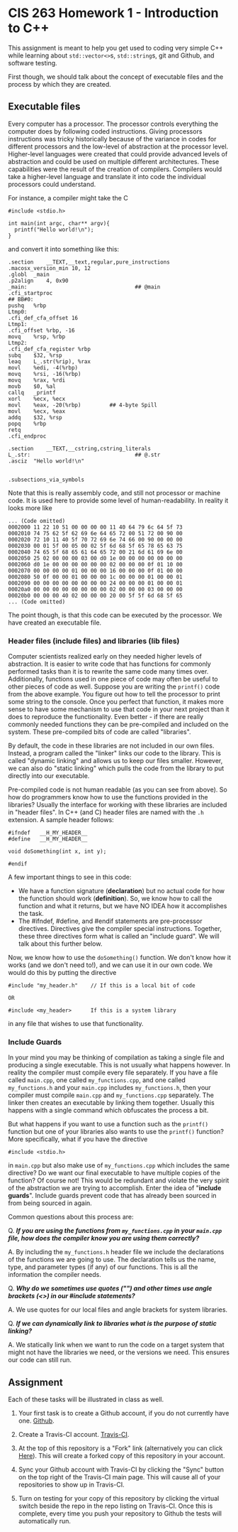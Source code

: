 # CIS 263 Homework 1 - **Introduction to C++**

This assignment is meant to help you get used to coding very simple C++ while learning about ```std::vector<>```s, ```std::string```s, git and Github, and software testing.

First though, we should talk about the concept of executable files and the process by which they are created.

## Executable files

Every computer has a processor.  The processor controls everything the computer does by following coded instructions.  Giving processors instructions was tricky historically because of the variance in codes for different processors and the low-level of abstraction at the processor level.  Higher-level languages were created that could provide advanced levels of abstraction and could be used on multiple different architectures.  These capabilities were the result of the creation of compilers.  Compilers would take a higher-level language and translate it into code the individual processors could understand.

For instance, a compiler might take the C
```
#include <stdio.h>

int main(int argc, char** argv){
  printf("Hello world!\n");
}

```

and convert it into something like this:

```
.section	__TEXT,__text,regular,pure_instructions
.macosx_version_min 10, 12
.globl	_main
.p2align	4, 0x90
_main:                                  ## @main
.cfi_startproc
## BB#0:
pushq	%rbp
Ltmp0:
.cfi_def_cfa_offset 16
Ltmp1:
.cfi_offset %rbp, -16
movq	%rsp, %rbp
Ltmp2:
.cfi_def_cfa_register %rbp
subq	$32, %rsp
leaq	L_.str(%rip), %rax
movl	%edi, -4(%rbp)
movq	%rsi, -16(%rbp)
movq	%rax, %rdi
movb	$0, %al
callq	_printf
xorl	%ecx, %ecx
movl	%eax, -20(%rbp)         ## 4-byte Spill
movl	%ecx, %eax
addq	$32, %rsp
popq	%rbp
retq
.cfi_endproc

.section	__TEXT,__cstring,cstring_literals
L_.str:                                 ## @.str
.asciz	"Hello world!\n"


.subsections_via_symbols
```

Note that this is really assembly code, and still not processor or machine code.  It is used here to provide some level of human-readability.  In reality it looks more like

```
... (Code omitted)
0002000 11 22 10 51 00 00 00 00 11 40 64 79 6c 64 5f 73
0002010 74 75 62 5f 62 69 6e 64 65 72 00 51 72 00 90 00
0002020 72 10 11 40 5f 70 72 69 6e 74 66 00 90 00 00 00
0002030 00 01 5f 00 05 00 02 5f 6d 68 5f 65 78 65 63 75
0002040 74 65 5f 68 65 61 64 65 72 00 21 6d 61 69 6e 00
0002050 25 02 00 00 00 03 00 d0 1e 00 00 00 00 00 00 00
0002060 d0 1e 00 00 00 00 00 00 02 00 00 00 0f 01 10 00
0002070 00 00 00 00 01 00 00 00 16 00 00 00 0f 01 00 00
0002080 50 0f 00 00 01 00 00 00 1c 00 00 00 01 00 00 01
0002090 00 00 00 00 00 00 00 00 24 00 00 00 01 00 00 01
00020a0 00 00 00 00 00 00 00 00 02 00 00 00 03 00 00 00
00020b0 00 00 00 40 02 00 00 00 20 00 5f 5f 6d 68 5f 65
... (Code omitted)
```

The point though, is that this code can be executed by the processor.  We have created an executable file.

### Header files (include files) and libraries (lib files)

Computer scientists realized early on they needed higher levels of abstraction.  It is easier to write code that has functions for commonly performed tasks than it is to rewrite the same code many times over.  Additionally, functions used in one piece of code may often be useful to other pieces of code as well.  Suppose you are writing the ```printf()``` code from the above example.  You figure out how to tell the processor to print some string to the console.  Once you perfect that function, it makes more sense to have some mechanism to use that code in your next project than it does to reproduce the functionality.  Even better - if there are really commonly needed functions they can be pre-compiled and included on the system.  These pre-compiled bits of code are called "libraries".

By default, the code in these libraries are not included in our own files.  Instead, a program called the "linker" links our code to the library.  This is called "dynamic linking" and allows us to keep our files smaller.  However, we can also do "static linking" which pulls the code from the library to put directly into our executable.

Pre-compiled code is not human readable (as you can see from above).  So how do programmers know how to use the functions provided in the libraries?  Usually the interface for working with these libraries are included in "header files".  In C++ (and C) header files are named with the ```.h``` extension.  A sample header follows:

```
#ifndef   __H_MY_HEADER__
#define   __H_MY_HEADER__

void doSomething(int x, int y);

#endif
```

A few important things to see in this code:
  - We have a function signature (**declaration**) but no actual code for how the function should work (**definition**).  So, we know how to call the function and what it returns, but we have NO IDEA how it accomplishes the task.
  - The #ifndef, #define, and #endif statements are pre-processor directives.  Directives give the compiler special instructions.  Together, these three directives form what is called an "include guard".  We will talk about this further below.

Now, we know how to use the ```doSomething()``` function.  We don't know how it works (and we don't need to!), and we can use it in our own code.  We would do this by putting the directive

```
#include "my_header.h"    // If this is a local bit of code

OR

#include <my_header>      If this is a system library
```

in any file that wishes to use that functionality.

### Include Guards

In your mind you may be thinking of compilation as taking a single file and producing a single executable.  This is not usually what happens however.  In reality the compiler must compile every file separately.  If you have a file called ```main.cpp```, one called ```my_functions.cpp```, and one called ```my_functions.h``` and your ```main.cpp``` includes ```my_functions.h```, then your compiler must compile ```main.cpp``` and ```my_functions.cpp``` separately.  The linker then creates an executable by linking them together.  Usually this happens with a single command which obfuscates the process a bit.

But what happens if you want to use a function such as the ```printf()``` function but one of your libraries also wants to use the ```printf()``` function?  More specifically, what if you have the directive
```
#include <stdio.h>
```
in ```main.cpp``` but also make use of ```my_functions.cpp``` which includes the same directive?  Do we want our final executable to have multiple copies of the function?  Of course not!  This would be redundant and violate the very spirit of the abstraction we are trying to accomplish.  Enter the idea of "**include guards**".  Include guards prevent code that has already been sourced in from being sourced in again.

Common questions about this process are:

  Q. ***If you are using the functions from ```my_functions.cpp``` in your ```main.cpp``` file, how does the compiler know you are using them correctly?***

  A.  By including the ```my_functions.h``` header file we include the declarations of the functions we are going to use.  The declaration tells us the name, type, and parameter types (if any) of our functions.  This is all the information the compiler needs.

  Q.  ***Why do we sometimes use quotes ("") and other times use angle brackets (<>) in our #include statements?***

  A.  We use quotes for our local files and angle brackets for system libraries.

  Q.  ***If we can dynamically link to libraries what is the purpose of static linking?***

  A.  We statically link when we want to run the code on a target system that might not have the libraries we need, or the versions we need.  This ensures our code can still run.

  ## Assignment

  Each of these tasks will be illustrated in class as well.

1.  Your first task is to create a Github account, if you do not currently have one.  [Github](https://github.com "Github.com").

2.  Create a Travis-CI account.  [Travis-CI](https://travis-ci.org/ "Travis-CI.org").

3.  At the top of this repository is a "Fork" link (alternatively you can click [Here](https://github.com/irawoodring/CIS263-Intro_to_cpp#fork-destination-box "Link to fork this repo in your own account.")). This will create a forked copy of this repository in your account.

4.  Sync your Github account with Travis-CI by clicking the "Sync" button on the top right of the Travis-CI main page.  This will cause all of your repositories to show up in Travis-CI.

5.  Turn on testing for your copy of this repository by clicking the virtual switch beside the repo in the repo listing on Travis-CI.  Once this is complete, every time you push your repository to Github the tests will automatically run.
